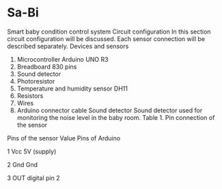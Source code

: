 # Sa-Bi
Smart baby condition control system
Circuit configuration
In this section circuit configuration will be discussed. Each sensor connection will be described separately.
Devices and sensors
1)	Microcontroller Arduino UNO R3 
2)	Breadboard 830 pins
3)	Sound detector
4)	Photoresistor
5)	Temperature and humidity sensor DH11
6)	Resistors
7)	Wires
8)	Arduino connector cable
Sound detector
Sound detector used for monitoring the noise level in the baby room.
Table 1. Pin connection of the sensor

Pins of the sensor	Value	       Pins of Arduino

1	                   Vcc	          5V (supply)

2	                   Gnd	           Gnd

3	                   OUT	         digital pin 2

